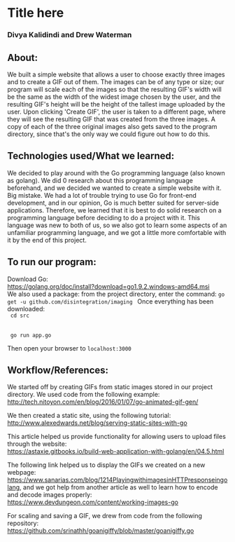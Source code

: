 <h1>
Title here
</h1>
<h3> Divya Kalidindi and Drew Waterman </h3>

<h2>
About:   
</h2>
We built a simple website that allows a user to choose exactly three images and to create a GIF out of them. The images can be of any type or size; our program will scale each of the images so that the resulting GIF's width will be the same as the width of the widest image chosen by the user, and the resulting GIF's height will be the height of the tallest image uploaded by the user. Upon clicking 'Create GIF', the user is taken to a different page, where they will see the resulting GIF that was created from the three images. A copy of each of the three original images also gets saved to the program directory, since that's the only way we could figure out how to do this.  


<h2>
Technologies used/What we learned:  
</h2>
We decided to play around with the Go programming language (also known as golang). We did 0 research about this programming language beforehand, and we decided we wanted to create a simple website with it. Big mistake. We had a lot of trouble trying to use Go for front-end development, and in our opinion, Go is much better suited for server-side applications. Therefore, we learned that it is best to do solid research on a programming language before deciding to do a project with it. This language was new to both of us, so we also got to learn some aspects of an unfamiliar programming language, and we got a little more comfortable with it by the end of this project.  

<h2>
To run our program:  
</h2>

Download Go:  
https://golang.org/doc/install?download=go1.9.2.windows-amd64.msi   
We also used a package: from the project directory, enter the command: <code>go get -u github.com/disintegration/imaging  </code>
Once everything has been downloaded:  
<code>
cd src  
</code>  
<code>
go run app.go
</code>  

Then open your browser to `localhost:3000`  

<h2>
Workflow/References:  
</h2>

We started off by creating GIFs from static images stored in our project directory. We used code from the following example:  
http://tech.nitoyon.com/en/blog/2016/01/07/go-animated-gif-gen/

We then created a static site, using the following tutorial:  
http://www.alexedwards.net/blog/serving-static-sites-with-go  

This article helped us provide functionality for allowing users to upload files through the website:  
https://astaxie.gitbooks.io/build-web-application-with-golang/en/04.5.html  

The following link helped us to display the GIFs we created on a new webpage:  
https://www.sanarias.com/blog/1214PlayingwithimagesinHTTPresponseingolang, and we got help from another article as well to learn how to encode and decode images properly: https://www.devdungeon.com/content/working-images-go  

For scaling and saving a GIF, we drew from code from the following repository:  
https://github.com/srinathh/goanigiffy/blob/master/goanigiffy.go
